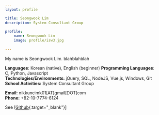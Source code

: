 ```yaml
---
layout: profile

title: Seongwook Lim
description: System Consultant Group

profile:
    name: Seongwook Lim
    image: profile/isw3.jpg
    
---
```


My name is Seongwook Lim. blahblahblah

<strong>Languages:</strong> Korean (native), English (beginner)
<strong>Programming Languages:</strong> C, Python, Javascript  
<strong>Technologies/Environments:</strong> jQuery, SQL, NodeJS, Vue.js, Windows, Git  
<strong>School Activities:</strong> System Consultant Group

<strong>Email:</strong> nikkuneimk01[AT]gmail[DOT]com  
<strong>Phone:</strong> +82-10-7774-6124

See [[Github](https://github.com/nikkuneimk01){:target="\_blank"}]